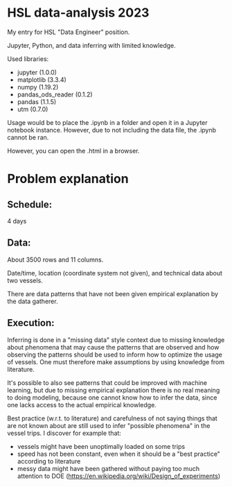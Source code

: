 # HSL data-analysis 2023
My entry for HSL "Data Engineer" position.

Jupyter, Python, and data inferring with limited knowledge.

Used libraries:

- jupyter (1.0.0)
- matplotlib (3.3.4)
- numpy (1.19.2)
- pandas_ods_reader (0.1.2)
- pandas (1.1.5)
- utm (0.7.0)

Usage would be to place the .ipynb in a folder and open it in a Jupyter notebook instance.
However, due to not including the data file, the .ipynb cannot be ran.

However, you can open the .html in a browser.

# Problem explanation

## Schedule:

4 days

## Data:

About 3500 rows and 11 columns.

Date/time, location (coordinate system not given), and technical data about two vessels.

There are data patterns that have not been given empirical explanation by the data gatherer.

## Execution:

Inferring is done in a "missing data" style context due to missing knowledge about phenomena 
that may cause the patterns that are observed and how observing the patterns should be used to
inform how to optimize the usage of vessels. One must therefore make assumptions
by using knowledge from literature.

It's possible to also see patterns that could be improved with machine learning, but due to 
missing empirical explanation there is no real meaning to doing modeling, because one
cannot know how to infer the data, since one lacks access 
to the actual empirical knowledge.

Best practice (w.r.t. to literature) and carefulness of not saying things
that are not known about are still used to infer "possible phenomena"
in the vessel trips. I discover for example that:

- vessels might have been unoptimally loaded on some trips
- speed has not been constant, even when it should be a "best practice" according to literature
- messy data might have been gathered without paying too much attention to DOE (https://en.wikipedia.org/wiki/Design_of_experiments)
